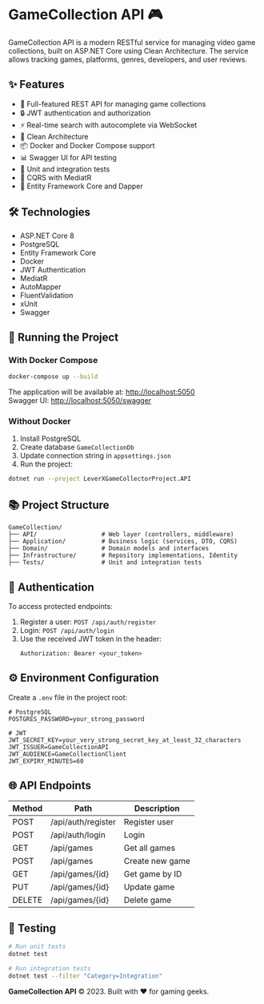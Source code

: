 # GameCollection API 🎮

GameCollection API is a modern RESTful service for managing video game collections, built on ASP.NET Core using Clean Architecture. The service allows tracking games, platforms, genres, developers, and user reviews.

## ✨ Features

- 🚀 Full-featured REST API for managing game collections
- 🔒 JWT authentication and authorization
- ⚡ Real-time search with autocomplete via WebSocket
- 🧩 Clean Architecture
- 📦 Docker and Docker Compose support
- 📊 Swagger UI for API testing
- 🧪 Unit and integration tests
- 🔄 CQRS with MediatR
- 🧠 Entity Framework Core and Dapper

## 🛠 Technologies

- ASP.NET Core 8
- PostgreSQL
- Entity Framework Core
- Docker
- JWT Authentication
- MediatR
- AutoMapper
- FluentValidation
- xUnit
- Swagger

## 🚀 Running the Project

### With Docker Compose

```bash
docker-compose up --build
```

The application will be available at: [http://localhost:5050](http://localhost:5050)  
Swagger UI: [http://localhost:5050/swagger](http://localhost:5050/swagger)

### Without Docker

1. Install PostgreSQL
2. Create database `GameCollectionDb`
3. Update connection string in `appsettings.json`
4. Run the project:

```bash
dotnet run --project LeverXGameCollectorProject.API
```

## 📚 Project Structure

```
GameCollection/
├── API/                  # Web layer (controllers, middleware)
├── Application/          # Business logic (services, DTO, CQRS)
├── Domain/               # Domain models and interfaces
├── Infrastructure/       # Repository implementations, Identity
├── Tests/                # Unit and integration tests
```

## 🔐 Authentication

To access protected endpoints:
1. Register a user: `POST /api/auth/register`
2. Login: `POST /api/auth/login`
3. Use the received JWT token in the header:
   ```
   Authorization: Bearer <your_token>
   ```

## ⚙️ Environment Configuration

Create a `.env` file in the project root:

```env
# PostgreSQL
POSTGRES_PASSWORD=your_strong_password

# JWT
JWT_SECRET_KEY=your_very_strong_secret_key_at_least_32_characters
JWT_ISSUER=GameCollectionAPI
JWT_AUDIENCE=GameCollectionClient
JWT_EXPIRY_MINUTES=60
```

## 🌐 API Endpoints

| Method | Path                  | Description                |
|-------|-----------------------|-------------------------|
| POST  | /api/auth/register    | Register user |
| POST  | /api/auth/login       | Login          |
| GET   | /api/games            | Get all games       |
| POST  | /api/games            | Create new game      |
| GET   | /api/games/{id}       | Get game by ID     |
| PUT   | /api/games/{id}       | Update game           |
| DELETE| /api/games/{id}       | Delete game            |

## 🧪 Testing

```bash
# Run unit tests
dotnet test

# Run integration tests
dotnet test --filter "Category=Integration"
```

**GameCollection API** © 2023. Built with ❤️ for gaming geeks.